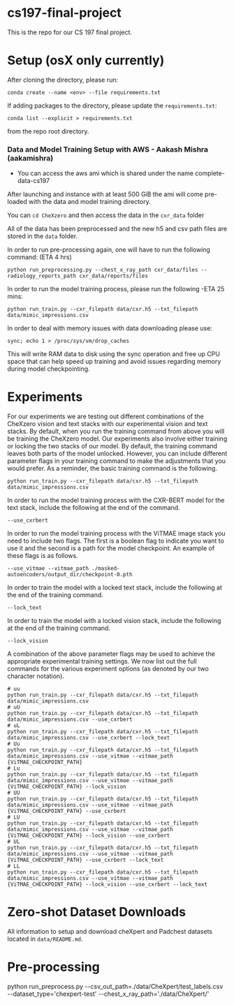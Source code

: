 # cs197-final-project

This is the repo for our CS 197 final project. 

# Setup (osX only currently)

After cloning the directory, please run:

```
conda create --name <env> --file requirements.txt
```

If adding packages to the directory, please update the `requirements.txt`:
```
conda list --explicit > requirements.txt
```
from the repo root directory.

### Data and Model Training Setup with AWS - Aakash Mishra (aakamishra)

- You can access the aws ami which is shared under the name complete-data-cs197

After launching and instance with at least 500 GiB the ami will come pre-loaded with the data and model training directory.

You can `cd CheXzero` and then access the data in the `cxr_data` folder

All of the data has been preprocessed and the new h5 and csv path files are stored in the `data` folder. 

In order to run pre-processing again, one will have to run the following command: (ETA 4 hrs)

```
python run_preprocessing.py --chest_x_ray_path cxr_data/files --radiology_reports_path cxr_data/reports/files
```

In order to run the model training process, please run the following -ETA 25 mins:

```
python run_train.py --cxr_filepath data/cxr.h5 --txt_filepath data/mimic_impressions.csv
```

In order to deal with memory issues with data downloading please use:

```
sync; echo 1 > /proc/sys/vm/drop_caches
```

This will write RAM data to disk using the sync operation and free up CPU space that can help speed up training and avoid issues regarding memory during model checkpointing. 

# Experiments

For our experiments we are testing out different combinations of the CheXzero vision and text stacks with our experimental vision and text stacks. By default, when you run the training command from above you will be training the CheXzero model. Our experiments also involve either training or locking the two stacks of our model. By default, the training command leaves both parts of the model unlocked. However, you can include different parameter flags in your training command to make the adjustments that you would prefer. As a reminder, the basic training command is the following.

```
python run_train.py --cxr_filepath data/cxr.h5 --txt_filepath data/mimic_impressions.csv
```

In order to run the model training process with the CXR-BERT model for the text stack, include the following at the end of the command.

```
--use_cxrbert
```

In order to run the model training process with the ViTMAE image stack you need to include two flags. The first is a boolean flag to indicate you want to use it and the second is a path for the model checkpoint. An example of these flags is as follows.

```
--use_vitmae --vitmae_path ./masked-autoencoders/output_dir/checkpoint-0.pth
```

In order to train the model with a locked text stack, include the following at the end of the training command.

```
--lock_text
```

In order to train the model with a locked vision stack, include the following at the end of the training command.

```
--lock_vision
```

A combination of the above parameter flags may be used to achieve the appropriate experimental training settings. We now list out the full commands for the various experiment options (as denoted by our two character notation).

```
# uu
python run_train.py --cxr_filepath data/cxr.h5 --txt_filepath data/mimic_impressions.csv
# uU
python run_train.py --cxr_filepath data/cxr.h5 --txt_filepath data/mimic_impressions.csv --use_cxrbert
# uL
python run_train.py --cxr_filepath data/cxr.h5 --txt_filepath data/mimic_impressions.csv --use_cxrbert --lock_text
# Uu
python run_train.py --cxr_filepath data/cxr.h5 --txt_filepath data/mimic_impressions.csv --use_vitmae --vitmae_path {ViTMAE_CHECKPOINT_PATH}
# Lu
python run_train.py --cxr_filepath data/cxr.h5 --txt_filepath data/mimic_impressions.csv --use_vitmae --vitmae_path {ViTMAE_CHECKPOINT_PATH} --lock_vision
# UU
python run_train.py --cxr_filepath data/cxr.h5 --txt_filepath data/mimic_impressions.csv --use_vitmae --vitmae_path {ViTMAE_CHECKPOINT_PATH} --use_cxrbert
# LU
python run_train.py --cxr_filepath data/cxr.h5 --txt_filepath data/mimic_impressions.csv --use_vitmae --vitmae_path {ViTMAE_CHECKPOINT_PATH} --lock_vision --use_cxrbert
# UL
python run_train.py --cxr_filepath data/cxr.h5 --txt_filepath data/mimic_impressions.csv --use_vitmae --vitmae_path {ViTMAE_CHECKPOINT_PATH} --use_cxrbert --lock_text
# LL
python run_train.py --cxr_filepath data/cxr.h5 --txt_filepath data/mimic_impressions.csv --use_vitmae --vitmae_path {ViTMAE_CHECKPOINT_PATH} --lock_vision --use_cxrbert --lock_text
```

# Zero-shot Dataset Downloads

All information to setup and download cheXpert and Padchest datasets located in `data/README.md`.

# Pre-processing

python run_preprocess.py --csv_out_path=./data/CheXpert/test_labels.csv --dataset_type='chexpert-test' --chest_x_ray_path='./data/CheXpert/'